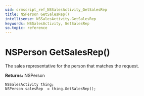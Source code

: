 ```yaml
---
uid: crmscript_ref_NSSalesActivity_GetSalesRep
title: NSPerson GetSalesRep()
intellisense: NSSalesActivity.GetSalesRep
keywords: NSSalesActivity, GetSalesRep
so.topic: reference
---
```


# NSPerson GetSalesRep()

The sales representative for the person that matches the request.

**Returns:** NSPerson

```crmscript
NSSalesActivity thing;
NSPerson salesRep  = thing.GetSalesRep();
```

